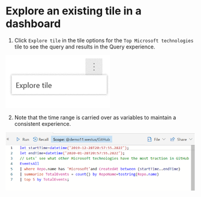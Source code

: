 # Explore an existing tile in a dashboard

1. Click `Explore tile` in the tile options for the `Top Microsoft technologies` tile to see the query and results in the Query experience.

![](..\images\TileActions_Explore.png)

2. Note that the time range is carried over as variables to maintain a consistent experience.

![](..\images\Query_Monaco.png)
